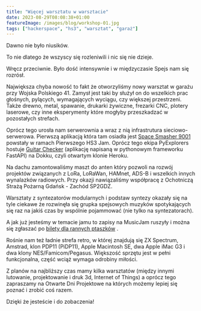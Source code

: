 ```yaml
---
title: "Więcej warsztatu w warsztacie"
date: 2023-08-29T08:08:38+01:00
featureImage: /images/blog/workshop-01.jpg
tags: ["hackerspace", "hs3", "warsztat", "garaż"]
---
```


Dawno nie było niusików.

To nie dlatego że wszyscy się rozleniwili i nic się nie dzieje.

Wręcz przeciwnie. Było dość intensywnie i w międzyczasie Spejs nam się rozrósł.

Największa chyba nowość to fakt że otworzyliśmy nowy warsztat w garażu przy Wojska Polskiego 41. Zamysł jest taki by służył on do wszelkich prac głośnych, pylących, wymagających wyciągu, czy większej przestrzeni. Także drewno, metal, spawanie, drukarki żywiczne, frezarki CNC, plotery laserowe, czy inne eksperymenty które mogłyby przeszkadzać w pozostałych strefach.

Oprócz tego urosła nam serwerownia a wraz z nią infrastrutura sieciowo-serwerowa. Pierwszą aplikacją która tam osiadła jest [Space Smasher 9001](https://spacesmasher9001.hs3.eu/) powstały w ramach Pierwszego HS3 Jam. Oprócz tego ekipa PyExplorers hostuje [Guitar Checker](https://guitar-checker.hs3.space/docs) (aplikację napisaną w pythonowym frameworku FastAPI) na Dokku, czyli otwartym klonie Heroku.

Na dachu zamontowaliśmy maszt do anten który pozwoli na rozwój projektów związanych z LoRa, LoRaWan, HAMnet, ADS-B i wszelkich innych wynalazków radiowych. Przy okazji nawiązaliśmy współpracę z Ochotniczą Strażą Pożarną Gdańsk - Zachód SP2GDZ.

Warsztaty z syntezatorów modularnych i podstaw syntezy okazały się na tyle ciekawe że rozwinęła się grupka spejsowych muzyków spotykających się raz na jakiś czas by wspólnie pojammować (nie tylko na syntezatorach).

A jak już jesteśmy w temacie jamu to zapisy na MusicJam ruszyły i można się zgłaszać po [bilety dla rannych ptaszków](https://app.evenea.pl/event/musicjam2023/) .

Rośnie nam też ładnie strefa retro, w której znajdują się ZX Spectrum, Amstrad, klon PDP11 (PiDP11), Apple Macintosh SE, dwa Apple iMac G3 i dwa klony NES/Famicom/Pegasus. Większość sprzętu jest w pełni funkcjonalna, część wciąż wymaga odrobiny miłości.

Z planów na najbliższy czas mamy kilka warsztatów (między innymi lutowanie, projektowanie i druk 3d, Internet of Things) a oprócz tego zapraszamy na Otwarte Dni Projektowe na których możemy lepiej się poznać i zrobić coś razem.

Dzięki że jesteście i do zobaczenia!
